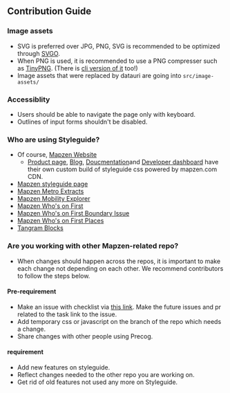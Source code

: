 Contribution Guide
-----------------

### Image assets

- SVG is preferred over JPG, PNG, SVG is recommended to be optimized through [SVGO](https://github.com/svg/svgo).
- When PNG is used, it is recommended to use a PNG compresser such as [TinyPNG](https://tinypng.com/). (There is [cli version of it](https://github.com/tinify/tinify-nodejs) too!)
- Image assets that were replaced by datauri are going into `src/image-assets/`

### Accessiblity

- Users should be able to navigate the page only with keyboard.
- Outlines of input forms shouldn't be disabled.

### Who are using Styleguide?

- Of course, [Mapzen Website](https://mapzen.com/)
  - [Product page](https://mapzen.com/products/), [Blog](https://mapzen.com/blog/), [Doucmentation](https://mapzen.com/documentation/)and [Developer dashboard](https://mapzen.com/developers/sign_in) have their own custom build of styleguide css powered by mapzen.com CDN.
- [Mapzen styleguide page](https://mapzen.com/common/styleguide/)
- [Mapzen Metro Extracts](https://mapzen.com/data/metro-extracts/)
- [Mapzen Mobility Explorer](https://mapzen.com/mobility/explorer)
- [Mapzen Who's on First](https://whosonfirst.mapzen.com/)
- [Mapzen Who's on First Boundary Issue](https://whosonfirst.mapzen.com/boundaryissues/)
- [Mapzen Who's on First Places](https://whosonfirst.mapzen.com/places/)
- [Tangram Blocks](http://tangrams.github.io/blocks/)


### Are you working with other Mapzen-related repo?

- When changes should happen across the repos, it is important to make each change not depending on each other. We recommend contributors to follow the steps below.

#### Pre-requirement
- Make an issue with checklist via [this link](https://github.com/mapzen/styleguide/issues/new?body=%23%23%23%20Are%20you%20working%20with%20other%20Mapzen-related%20repo%3F%20Please%20follow%20the%20steps%20below.%0A%0A%23%23%23%23%20pre-requirement%20%0A-%20%5B%20%5D%20Add%20temporary%20css%20or%20javascript%20on%20the%20branch%20of%20the%20repo%20which%20needs%20a%20change.%20%0A-%20%5B%20%5D%20Share%20changes%20with%20other%20people%20using%20Precog%0A%0A%23%23%23%23%20requirement%20%0A-%20%5B%20%5D%20Add%20new%20features%20on%20styleguide%20%0A-%20%5B%20%5D%20Reflect%20changes%20needed%20to%20the%20other%20repo%20you%20are%20working%20on%20%0A-%20%5B%20%5D%20Get%20rid%20of%20old%20features%20not%20used%20any%20more%20on%20Styleguide.%0A). Make the future issues and pr related to the task link to the issue.
- Add temporary css or javascript on the branch of the repo which needs a change.
- Share changes with other people using Precog.

#### requirement
- Add new features on styleguide.
- Reflect changes needed to the other repo you are working on.
- Get rid of old features not used any more on Styleguide.
